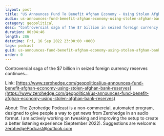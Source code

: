 ```yaml
---
layout: post
title: "US Announces Fund To Benefit Afghan Economy - Using Stolen Afghan Bank Reserves"
audio: us-announces-fund-benefit-afghan-economy-using-stolen-afghan-bank-reserves-0
category: geopolitical
desc: "Controversial saga of the $7 billion in seized foreign currency reserves continues..."
duration: 00:04:46
length: 286
datetime: Fri, 16 Sep 2022 23:00:00 +0000
tags: podcast
guid: us-announces-fund-benefit-afghan-economy-using-stolen-afghan-bank-reserves-0
order: 0
---
```

Controversial saga of the $7 billion in seized foreign currency reserves continues...

Link: [https://www.zerohedge.com/geopolitical/us-announces-fund-benefit-afghan-economy-using-stolen-afghan-bank-reserves](https://www.zerohedge.com/geopolitical/us-announces-fund-benefit-afghan-economy-using-stolen-afghan-bank-reserves)

About: The Zerohedge Podcast is a non-commercial, automated program, designed to give people a way to get news from Zerohedge in an audio format.  I am actively working on tweaking and improving the setup to create a better listening experience (September 2022).  Suggestions are welcome: [zerohedgePodcast@outlook.com](mailto:zerohedgePodcast@outlook.com)